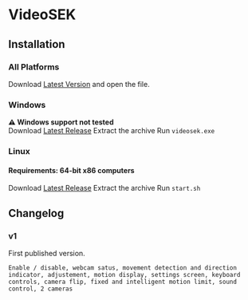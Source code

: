 # VideoSEK
## Installation
### All Platforms
Download [Latest Version](https://github.com/Virinas-code/VideoSEK/raw/master/dist/html/VideoSEK.html) and open the file.
### Windows
**:warning: Windows support not tested**  
Download [Latest Release](https://github.com/Virinas-code/VideoSEK/releases/download/v1/win.zip)
Extract the archive
Run `videosek.exe`

### Linux
#### Requirements: __64-bit x86 computers__
Download [Latest Release](https://github.com/Virinas-code/VideoSEK/releases/download/v1/linux.tar.gz)
Extract the archive
Run `start.sh`

## Changelog
### v1
First published version.
```
Enable / disable, webcam satus, movement detection and direction indicator, adjustement, motion display, settings screen, keyboard controls, camera flip, fixed and intelligent motion limit, sound control, 2 cameras
```
